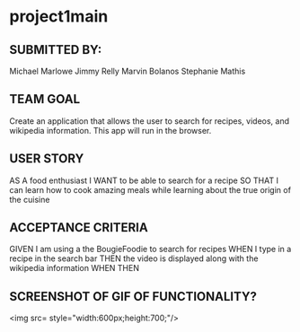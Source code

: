 # project1main

## SUBMITTED BY:  
Michael Marlowe
Jimmy Relly
Marvin Bolanos
Stephanie Mathis

## TEAM GOAL
Create an application that allows the user to search for recipes, videos, and wikipedia information. This app will run in the browser.


## USER STORY
AS A food enthusiast
I WANT to be able to search for a recipe
SO THAT I can learn how to cook amazing meals while learning about the true origin of the cuisine

## ACCEPTANCE CRITERIA

GIVEN I am using a the BougieFoodie to search for recipes
WHEN I type in a recipe in the search bar
THEN the video is displayed along with the wikipedia information 
WHEN 
THEN 


## SCREENSHOT OF GIF OF FUNCTIONALITY?

<img src=  style="width:600px;height:700;"/>






